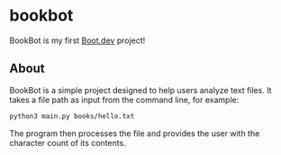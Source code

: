 # bookbot
BookBot is my first [Boot.dev](https://www.boot.dev) project!

## About

BookBot is a simple project designed to help users analyze text files. It takes a file path as input from the command line, for example:

```bash
python3 main.py books/hello.txt
```

The program then processes the file and provides the user with the character count of its contents.